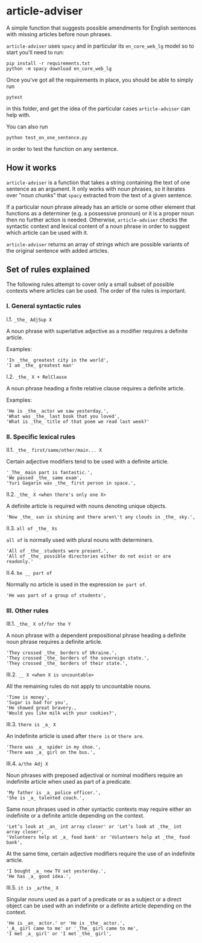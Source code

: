 # article-adviser
A simple function that suggests possible amendments for English sentences with missing articles before noun phrases.

`article-adviser` uses `spacy` and in particular its `en_core_web_lg` model so to start you'll need to run:  

````
pip install -r requirements.txt
python -m spacy download en_core_web_lg
````

Once you've got all the requirements in place, you should be able to simply run
````
pytest
````
in this folder, and get the idea of the particular cases `article-adviser` can help with.

You can also run

````
python test_on_one_sentence.py
````

in order to test the function on any sentence.

## How it works

`article-adviser` is a function that takes a string containing the text of one sentence as an argument.
It only works with noun phrases, so it iterates over "noun chunks" that `spacy` extracted from the text of a given sentence.

If a particular noun phrase already has an article or some other element that functions as a determiner (e.g. a possessive pronoun) or it is a proper noun then no further action is needed. Otherwise, `article-adviser` checks the syntactic context and lexical content of a noun phrase in order to suggest which article can be used with it. 

`article-adviser` returns an array of strings which are possible variants of the original sentence with added articles.

## Set of rules explained

The following rules attempt to cover only a small subset of possible contexts where articles can be used. The order of the rules is important.

### I. General syntactic rules

I.1. `_the_ AdjSup X`

A noun phrase with superlative adjective as a modifier requires a definite article.

Examples:

    'In _the_ greatest city in the world',
    'I am _the_ greatest man'

I.2. `_the_ X + RelClause`

A noun phrase heading a finite relative clause requires a definite article.

Examples:


    'He is _the_ actor we saw yesterday.',
    'What was _the_ last book that you loved',
    'What is _the_ title of that poem we read last week?'


### II. Specific lexical rules


II.1. `_the_ first/same/other/main... X`

Certain adjective modifiers tend to be used with a definite article.


    '_The_ main part is fantastic.',
    'We passed _the_ same exam',
    'Yuri Gagarin was _the_ first person in space.',


II.2. `_the_ X <when there's only one X>`

A definite article is required with nouns denoting unique objects.

    'Now _the_ sun is shining and there aren\'t any clouds in _the_ sky.',


II.3. `all of _the_ Xs`

`all of` is normally used with plural nouns with determiners.

    'All of _the_ students were present.',
    'All of _the_ possible directories either do not exist or are readonly.'

II.4. `be __ part of`

Normally no article is used in the expression `be part of`.

    'He was part of a group of students',


### III. Other rules

III.1. `_the_ X of/for the Y`

A noun phrase with a dependent prepositional phrase heading a definite noun phrase requires a definite article.


    'They crossed _the_ borders of Ukraine.',
    'They crossed _the_ borders of the sovereign state.',
    'They crossed _the_ borders of their state.',


III.2. `__ X <when X is uncountable>`

All the remaining rules do not apply to uncountable nouns.

    'Time is money',
    'Sugar is bad for you',
    'He showed great bravery.,
    'Would you like milk with your cookies?',


III.3. `there is _a_ X`


An indefinite article is used after `there is` or `there are`.

    'There was _a_ spider in my shoe.',
    'There was _a_ girl on the bus.',


III.4. `a/the Adj X`

Noun phrases with preposed adjectival or nominal modifiers require an indefinite article when used as part of a predicate.

    'My father is _a_ police officer.',
    'She is _a_ talented coach.',

Same noun phrases used in other syntactic contexts may require either an indefinite or a definite article depending on the context.

    'Let’s look at _an_ int array closer' or 'Let’s look at _the_ int array closer',
    'Volunteers help at _a_ food bank' or 'Volunteers help at _the_ food bank',

At the same time, certain adjective modifiers require the use of an indefinite article.

    'I bought _a_ new TV set yesterday.',
    'He has _a_ good idea.',

III.5. `it is _a/the_ X`

Singular nouns used as a part of a predicate or as a subject or a direct object can be used with an indefinite or a definite article depending on the context.

    'He is _an_ actor.' or 'He is _the_ actor.',
    '_A_ girl came to me' or '_The_ girl came to me',
    'I met _a_ girl' or 'I met _the_ girl',
